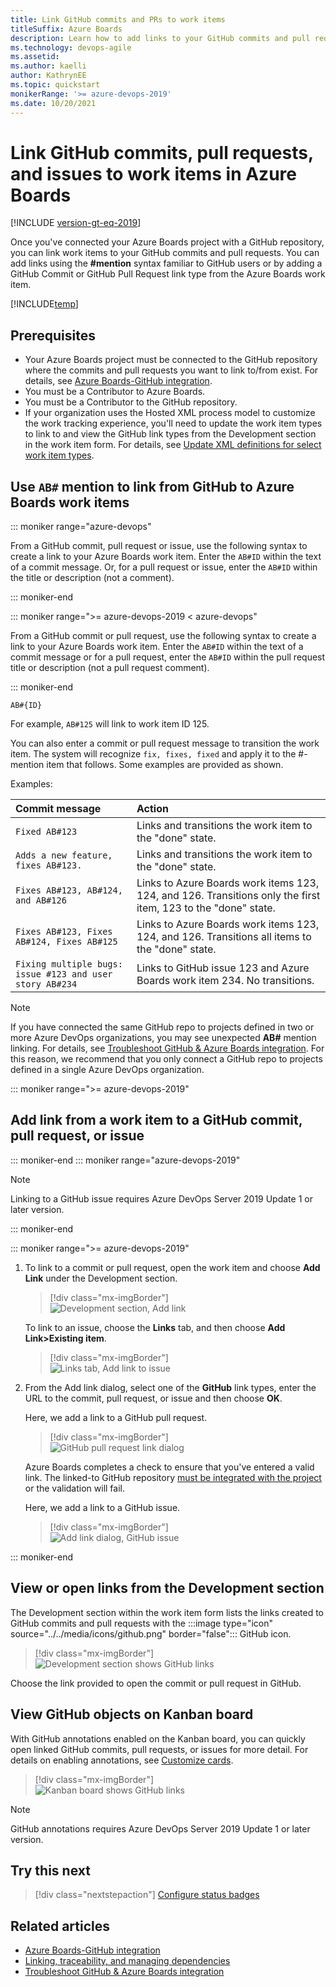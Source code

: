 ```yaml
---
title: Link GitHub commits and PRs to work items
titleSuffix: Azure Boards 
description: Learn how to add links to your GitHub commits and pull requests. These links can link to or from Azure Boards work items.
ms.technology: devops-agile
ms.assetid:    
ms.author: kaelli
author: KathrynEE
ms.topic: quickstart
monikerRange: '>= azure-devops-2019'
ms.date: 10/20/2021
---
```


# Link GitHub commits, pull requests, and issues to work items in Azure Boards

[!INCLUDE [version-gt-eq-2019](../../includes/version-gt-eq-2019.md)] 

Once you've connected your Azure Boards project with a GitHub repository, you can link work items to your GitHub commits and pull requests. You can add links using the **#mention** syntax familiar to GitHub users or by adding a GitHub Commit or GitHub Pull Request link type from the Azure Boards work item.

[!INCLUDE[temp](../includes/github-platform-support.md)]

## Prerequisites 

* Your Azure Boards project must be connected to the GitHub repository where the commits and pull requests you want to link to/from exist. For details, see [Azure Boards-GitHub integration](index.md).  
* You must be a Contributor to Azure Boards.  
* You must be a  Contributor to the GitHub repository.  
* If your organization uses the Hosted XML process model to customize the work tracking experience, you'll need to update the work item types to link to and view the GitHub link types from the Development section in the work item form. For details, see [Update XML definitions for select work item types](troubleshoot-github-connection.md#update-wits). 

## Use `AB#` mention to link from GitHub to Azure Boards work items 

::: moniker range="azure-devops"

From a GitHub commit, pull request or issue, use the following syntax to create a link to your Azure Boards work item. Enter the `AB#ID` within the text of a commit message. Or, for a pull request or issue, enter the `AB#ID` within the title or description (not a comment).

::: moniker-end

::: moniker range=">= azure-devops-2019 < azure-devops"

From a GitHub commit or pull request, use the following syntax to create a link to your Azure Boards work item. Enter the `AB#ID` within the text of a commit message or for a pull request, enter the `AB#ID` within the pull request title or description (not a pull request comment). 

::: moniker-end


```
AB#{ID}
```

For example, `AB#125` will link to work item ID 125. 

You can also enter a commit or pull request message to transition the work item. The system will recognize `fix, fixes, fixed` and apply it to the #-mention item that follows. Some examples are provided as shown. 

Examples: 

| Commit message                              | Action |
| :------------------------------------------ | :----------------------------------------------- |
| `Fixed AB#123`                              | Links and transitions the work item to the "done" state. |
| `Adds a new feature, fixes AB#123.`         | Links and transitions the work item to the "done" state. |
| `Fixes AB#123, AB#124, and AB#126`          | Links to Azure Boards work items 123, 124, and 126. Transitions only the first item, 123 to the "done" state. |
| `Fixes AB#123, Fixes AB#124, Fixes AB#125` | Links to Azure Boards work items 123, 124, and 126. Transitions all items to the "done" state. |
| `Fixing multiple bugs: issue #123 and user story AB#234` | Links to GitHub issue 123 and Azure Boards work item 234. No transitions. |


> [!NOTE]   
> If you have connected the same GitHub repo to projects defined in two or more Azure DevOps organizations, you may see unexpected **AB#** mention linking. For details, see [Troubleshoot GitHub & Azure Boards integration](troubleshoot-github-connection.md). For this reason, we recommend that you only connect a GitHub repo to projects defined in a single Azure DevOps organization. 


<a id="link-existing"> </a> 


::: moniker range=">= azure-devops-2019"

## Add link from a work item to a GitHub commit, pull request, or issue

::: moniker-end
::: moniker range="azure-devops-2019"

> [!NOTE]   
> Linking to a GitHub issue requires Azure DevOps Server 2019 Update 1 or later version. 

::: moniker-end

::: moniker range=">= azure-devops-2019"

1. To link to a commit or pull request, open the work item and choose <strong>Add Link</strong> under the Development section. 

	> [!div class="mx-imgBorder"]  
	> ![Development section, Add link](media/link/add-link-development-github.png) 

	To link to an issue, choose the <strong>Links</strong> tab, and then choose <strong>Add Link>Existing item</strong>. 

	> [!div class="mx-imgBorder"]  
	> ![Links tab, Add link to issue](media/link/add-link-from-links-tab.png) 

1. From the Add link dialog, select one of the <strong>GitHub</strong> link types, enter the URL to the commit, pull request, or issue and then choose <strong>OK</strong>.  

	Here, we add a link to a GitHub pull request. 

	> [!div class="mx-imgBorder"]  
	> ![GitHub pull request link dialog](media/link/link-from-azb-gh-pull-requests.png)  

	Azure Boards completes a check to ensure that you've entered a valid link. The linked-to GitHub repository [must be integrated with the project](connect-to-github.md) or the validation will fail.

	Here, we add a link to a GitHub issue. 

	> [!div class="mx-imgBorder"]  
	> ![Add link dialog, GitHub issue](media/link/add-link-github-issue-set.png)  

::: moniker-end


## View or open links from the Development section

The Development section within the work item form lists the links created to GitHub commits and pull requests with the :::image type="icon" source="../../media/icons/github.png" border="false"::: GitHub icon. 

> [!div class="mx-imgBorder"]  
> ![Development section shows GitHub links](media/link/git-hub-development-links.png)  

Choose the link provided to open the commit or pull request in GitHub. 


## View GitHub objects on Kanban board

With GitHub annotations enabled on the Kanban board, you can quickly open linked GitHub commits, pull requests, or issues for more detail. For details on enabling annotations, see [Customize cards](../boards/customize-cards.md).

> [!div class="mx-imgBorder"]  
> ![Kanban board shows GitHub links](media/link/board-view-github-links.png)  

> [!NOTE]   
> GitHub annotations requires Azure DevOps Server 2019 Update 1 or later version. 

 

## Try this next

> [!div class="nextstepaction"]
> [Configure status badges](configure-status-badges.md)

## Related articles

- [Azure Boards-GitHub integration](index.md)
- [Linking, traceability, and managing dependencies](../queries/link-work-items-support-traceability.md)
- [Troubleshoot GitHub & Azure Boards integration](troubleshoot-github-connection.md)

